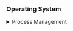 ### Operating System
<details>
<summary>Process Management</summary>

- [Fork](process/fork/fork.md)
- [Shared Memory](process/shm/shm.md)
<details>